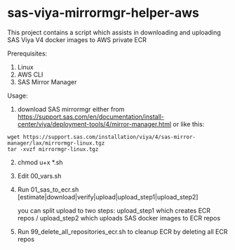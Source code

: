 # sas-viya-mirrormgr-helper-aws
This project contains a script which assists in downloading and uploading SAS Viya V4 docker images to AWS private ECR

Prerequisites:
1. Linux
2. AWS CLI
3. SAS Mirror Manager


Usage:

1. download SAS mirrormgr either from https://support.sas.com/en/documentation/install-center/viya/deployment-tools/4/mirror-manager.html or like this:
```
wget https://support.sas.com/installation/viya/4/sas-mirror-manager/lax/mirrormgr-linux.tgz
tar -xvzf mirrormgr-linux.tgz
```

2. chmod u+x *.sh
3. Edit 00_vars.sh
4. Run 01_sas_to_ecr.sh [estimate|download|verify|upload|upload_step1|upload_step2]

   you can split upload to two steps: upload_step1 which creates ECR repos / upload_step2 which uploads SAS docker images to ECR repos

5. Run 99_delete_all_repositories_ecr.sh to cleanup ECR by deleting all ECR repos


